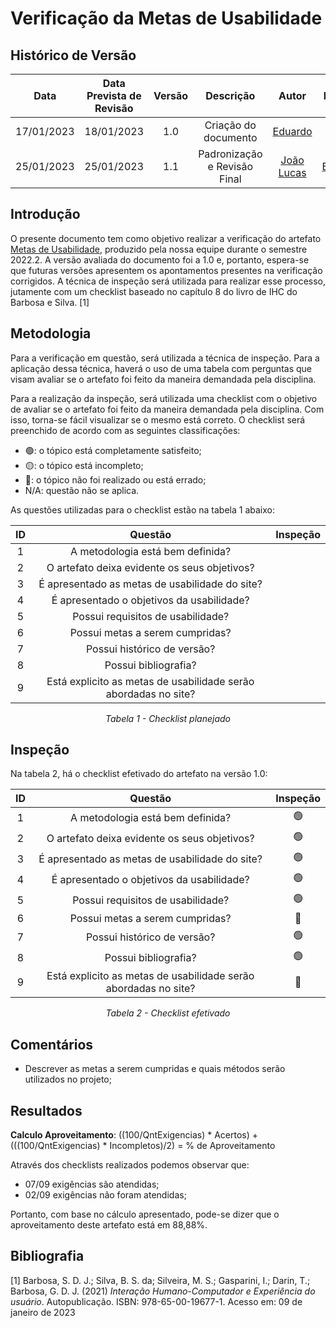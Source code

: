 # Verificação da Metas de Usabilidade
## <a>Histórico de Versão</a>
|    Data    | Data Prevista de Revisão | Versão |          Descrição           |                   Autor                    |                  Revisor                   |
| :--------: | :----------------------: | :----: | :--------------------------: | :----------------------------------------: | :----------------------------------------: |
| 17/01/2023 |        18/01/2023        |  1.0   |     Criação do documento     |   [Eduardo](https://github.com/edudsan)    | [Arthur Taylor](https://github.com/Eruel6) |
| 25/01/2023 |        25/01/2023        |  1.1   | Padronização e Revisão Final | [João Lucas](https://github.com/HacKairos) |   [Eduardo](https://github.com/edudsan)    |

## <a>Introdução</a>
O presente documento tem como objetivo realizar a verificação do artefato [Metas de Usabilidade](../../Tarefas/MetasUsabilidade.md), produzido pela nossa equipe durante o semestre 2022.2. A versão avaliada do documento foi a 1.0 e, portanto, espera-se que futuras versões apresentem os apontamentos presentes na verificação corrigidos. A técnica de inspeção será utilizada para realizar esse processo, jutamente com um checklist baseado no capítulo 8 do livro de IHC do Barbosa e Silva. [1]

## <a>Metodologia</a>
Para a verificação em questão, será utilizada a técnica de inspeção. Para a aplicação dessa técnica, haverá o uso de uma 
tabela com perguntas que visam avaliar se o artefato foi feito da maneira demandada pela disciplina. 

Para a realização da inspeção, será utilizada uma checklist com o objetivo de avaliar se o artefato foi feito da
maneira demandada pela disciplina. Com isso, torna-se fácil visualizar se o mesmo está correto. O checklist será preenchido de acordo com as seguintes classificações:

* 🟢: o tópico está completamente satisfeito;
* 🟡: o tópico está incompleto;
* 🔴: o tópico não foi realizado ou está errado;
* N/A: questão não se aplica.

As questões utilizadas para o checklist estão na tabela 1 abaixo:

<center>
  
|  ID   |                             Questão                             | Inspeção |
| :---: | :-------------------------------------------------------------: | :------: |
|   1   |                A metodologia está bem definida?                 |          |
|   2   |          O artefato deixa evidente os seus objetivos?           |          |
|   3   |         É apresentado as metas de usabilidade do site?          |          |
|   4   |            É apresentado o objetivos da usabilidade?            |          |
|   5   |                Possui requisitos de usabilidade?                |          |
|   6   |                 Possui metas a serem cumpridas?                 |          |
|   7   |                   Possui histórico de versão?                   |          |
|   8   |                      Possui bibliografia?                       |          |
|   9   | Está explicito as metas de usabilidade serão abordadas no site? |          |
  
*Tabela 1 - Checklist planejado*

</center>

## <a>Inspeção</a>

Na tabela 2, há o checklist efetivado do artefato na versão 1.0:

<center>

|  ID   |                             Questão                             | Inspeção |
| :---: | :-------------------------------------------------------------: | :------: |
|   1   |                A metodologia está bem definida?                 |    🟢     |
|   2   |          O artefato deixa evidente os seus objetivos?           |    🟢     |
|   3   |         É apresentado as metas de usabilidade do site?          |    🟢     |
|   4   |            É apresentado o objetivos da usabilidade?            |    🟢     |
|   5   |                Possui requisitos de usabilidade?                |    🟢     |
|   6   |                 Possui metas a serem cumpridas?                 |    🔴     |
|   7   |                   Possui histórico de versão?                   |    🟢     |
|   8   |                      Possui bibliografia?                       |    🟢     |
|   9   | Está explicito as metas de usabilidade serão abordadas no site? |    🔴     |
  
*Tabela 2 - Checklist efetivado*

</center>

## <a>Comentários</a>

* Descrever as metas a serem cumpridas e quais métodos serão utilizados no projeto; 

## <a>Resultados</a>
<a>**Calculo Aproveitamento**</a>: ((100/QntExigencias) * Acertos) + (((100/QntExigencias) * Incompletos)/2) = % de Aproveitamento

Através dos checklists realizados podemos observar que:

* 07/09 exigências são atendidas;
* 02/09 exigências não foram atendidas;


Portanto, com base no cálculo apresentado, pode-se dizer que o aproveitamento deste artefato está em 88,88%.

## <a>Bibliografia</a>

[1] Barbosa, S. D. J.; Silva, B. S. da; Silveira, M. S.; Gasparini, I.; Darin, T.; Barbosa, G. D. J. (2021) _Interação Humano-Computador e Experiência do usuário_. Autopublicação. ISBN: 978-65-00-19677-1. Acesso em: 09 de janeiro de 2023
